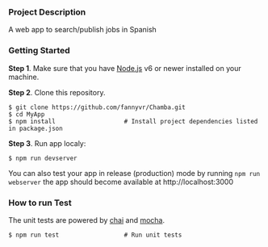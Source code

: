 ### Project Description
A web app to search/publish jobs in Spanish 

### Getting Started

**Step 1**. Make sure that you have [Node.js](https://nodejs.org/) v6 or newer installed on your machine.

**Step 2**. Clone this repository.

```shell
$ git clone https://github.com/fannyvr/Chamba.git
$ cd MyApp
$ npm install                   # Install project dependencies listed in package.json
```

**Step 3**. Run app localy:

```shell
$ npm run devserver        
```

You can also test your app in release (production) mode by running `npm run webserver` the app should become available at http://localhost:3000


### How to run Test

The unit tests are powered by [chai](http://chaijs.com/) and [mocha](http://mochajs.org/).

```shell
$ npm run test                  # Run unit tests
```

